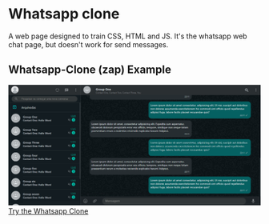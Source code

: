 # Whatsapp clone

A web page designed to train CSS, HTML and JS. It's the whatsapp web chat page, but doesn't work for send messages.

## Whatsapp-Clone (zap) Example
![screenshot](/screenshots/1.png "first.png")
[Try the Whatsapp Clone](https://github.com/GezielNelsino/Whatsapp-clone)
